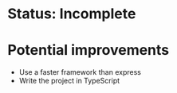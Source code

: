 # Status: Incomplete

# Potential improvements

* Use a faster framework than express
* Write the project in TypeScript
